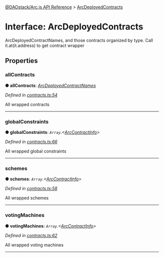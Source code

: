 [@DAOstack/Arc.js API Reference](../README.md) > [ArcDeployedContracts](../interfaces/arcdeployedcontracts.md)



# Interface: ArcDeployedContracts


ArcDeployedContractNames, and those contracts organized by type. Call it.at(it.address) to get contract wrapper


## Properties
<a id="allcontracts"></a>

###  allContracts

**●  allContracts**:  *[ArcDeployedContractNames](arcdeployedcontractnames.md)* 

*Defined in [contracts.ts:54](https://github.com/daostack/arc.js/blob/6909d59/lib/contracts.ts#L54)*



All wrapped contracts




___

<a id="globalconstraints"></a>

###  globalConstraints

**●  globalConstraints**:  *`Array`.<[ArcContractInfo](arccontractinfo.md)>* 

*Defined in [contracts.ts:66](https://github.com/daostack/arc.js/blob/6909d59/lib/contracts.ts#L66)*



All wrapped global constraints




___

<a id="schemes"></a>

###  schemes

**●  schemes**:  *`Array`.<[ArcContractInfo](arccontractinfo.md)>* 

*Defined in [contracts.ts:58](https://github.com/daostack/arc.js/blob/6909d59/lib/contracts.ts#L58)*



All wrapped schemes




___

<a id="votingmachines"></a>

###  votingMachines

**●  votingMachines**:  *`Array`.<[ArcContractInfo](arccontractinfo.md)>* 

*Defined in [contracts.ts:62](https://github.com/daostack/arc.js/blob/6909d59/lib/contracts.ts#L62)*



All wrapped voting machines




___



